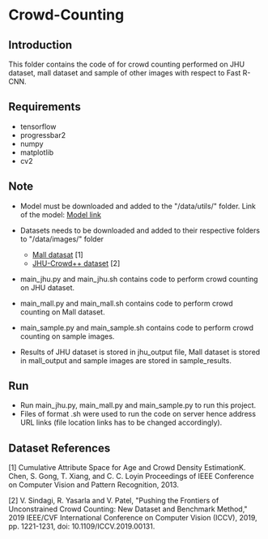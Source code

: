 # Crowd-Counting

## Introduction

This folder contains the code of for crowd counting performed on JHU dataset, mall dataset and sample of other images with respect to Fast R-CNN. 



## Requirements

- tensorflow
- progressbar2
- numpy
- matplotlib
- cv2



## Note

- Model must be downloaded and added to the "/data/utils/" folder. Link of the model: [Model link](https://drive.google.com/drive/folders/14YzYPYbhV8tCwbYUa3LwTvGBtmq3Z_0d?usp=sharing)
- Datasets needs to be downloaded and added to their respective folders to "/data/images/" folder
  - [Mall datasat](https://personal.ie.cuhk.edu.hk/~ccloy/downloads_mall_dataset.html) [1]
  - [JHU-Crowd++ dataset](http://www.crowd-counting.com/) [2]
- main_jhu.py and main_jhu.sh contains code to perform crowd counting on JHU dataset.
- main_mall.py and main_mall.sh contains code to perform crowd counting on Mall dataset.
- main_sample.py and main_sample.sh contains code to perform crowd counting on sample images.

- Results of JHU dataset is stored in jhu_output file, Mall dataset is stored in mall_output and sample images are stored in sample_results.

## Run
- Run main_jhu.py, main_mall.py and main_sample.py to run this project.
- Files of format .sh were used to run the code on server hence address URL links (file location links has to be changed accordingly).

## Dataset References
[1] Cumulative Attribute Space for Age and Crowd Density EstimationK. Chen, S. Gong, T. Xiang, and C. C. Loyin Proceedings of IEEE Conference on Computer Vision and Pattern Recognition, 2013.

[2] V. Sindagi, R. Yasarla and V. Patel, "Pushing the Frontiers of Unconstrained Crowd Counting: New Dataset and Benchmark Method," 2019 IEEE/CVF International Conference on Computer Vision (ICCV), 2019, pp. 1221-1231, doi: 10.1109/ICCV.2019.00131.
